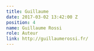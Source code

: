 ```yaml
---
title: Guillaume
date: 2017-03-02 13:42:00 Z
position: 4
name: Guillaume Rossi
role: Auteur
link: http://guillaumerossi.fr/
---
```


